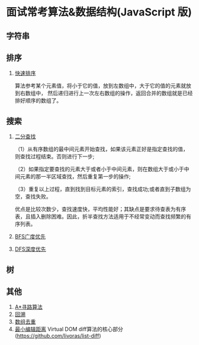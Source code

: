 # 面试常考算法&数据结构(JavaScript 版)

## 字符串

## 排序

1. [快速排序](quick-sort.js)

    算法参考某个元素值，将小于它的值，放到左数组中，大于它的值的元素就放到右数组中，
    然后递归进行上一次左右数组的操作，返回合并的数组就是已经排好顺序的数组了。


## 搜索

1. [二分查找](binary-search.js)

    （1）从有序数组的最中间元素开始查找，如果该元素正好是指定查找的值，则查找过程结束。否则进行下一步; 

    （2）如果指定要查找的元素大于或者小于中间元素，则在数组大于或小于中间元素的那一半区域查找，然后重复第一步的操作; 
    
    （3）重复以上过程，直到找到目标元素的索引，查找成功;或者直到子数组为空，查找失败。

    优点是比较次数少，查找速度快，平均性能好；其缺点是要求待查表为有序表，且插入删除困难。因此，折半查找方法适用于不经常变动而查找频繁的有序列表。

2. [BFS广度优先]()
3. [DFS深度优先]()

## 树

## 其他

1. [A\*寻路算法](./a-star)
2. [回溯]()
3. [数组去重](array-de-duplication.js)
4. [最小编辑距离](levenshtein-distance.js) Virtual DOM diff算法的核心部分(https://github.com/livoras/list-diff)
